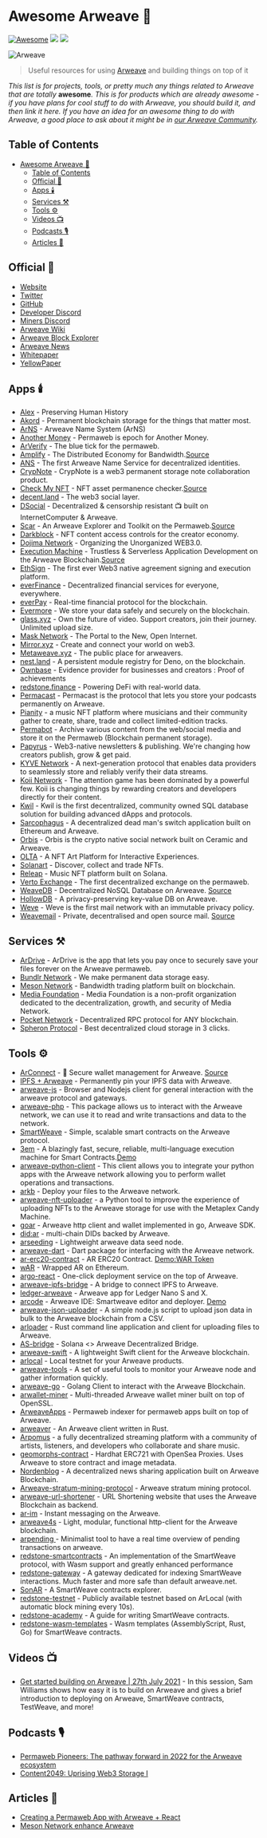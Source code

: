 # Awesome Arweave 🐘

[![Awesome](https://awesome.re/badge-flat2.svg)](https://github.com/sindresorhus/awesome)
[![](https://img.shields.io/badge/project-Arweave-blue.svg?style=flat-square)](https://www.arweave.org/)
[![](https://img.shields.io/badge/made%20by-Meson%20Network-blue.svg?style=flat-square)](https://meson.network/)

![Arweave](./arweave.png)

> Useful resources for using [Arweave](https://www.arweave.org/) and building things on top of it

_This list is for projects, tools, or pretty much any things related to Arweave that are totally_ **awesome**_. This is for products which are already awesome - if you have plans for cool stuff to do with Arweave, you should build it, and then link it here. If you have an idea for an awesome thing to do with Arweave, a good place to ask about it might be in [our Arweave Community](https://www.arweave.org/get-involved/community)._

## Table of Contents

- [Awesome Arweave 🐘](#awesome-arweave-)
  - [Table of Contents](#table-of-contents)
  - [Official 🐘](#official-)
  - [Apps 🕯️](#apps-️)
  - [Services ⚒️](#services-️)
  - [Tools ⚙️](#tools-️)
  - [Videos 📺](#videos-)
  - [Podcasts 🎙️](#podcasts-️)
  - [Articles 📰](#articles-)

## Official 🐘

- [Website](https://www.arweave.org/)
- [Twitter](https://twitter.com/ArweaveTeam)
- [GitHub](https://github.com/ArweaveTeam)
- [Developer Discord](https://discord.gg/BXk8tq7)
- [Miners Discord](https://discord.gg/GHB4fxVv8B)
- [Arweave Wiki](https://arwiki.wiki/)
- [Arweave Block Explorer](https://viewblock.io/arweave)
- [Arweave News](https://arweave.news/)
- [Whitepaper](https://www.arweave.org/files/arweave-lightpaper.pdf)
- [YellowPaper](https://www.arweave.org/yellow-paper.pdf)

## Apps 🕯️

- [Alex](https://alex.arweave.dev/) - Preserving Human History
- [Akord](https://akord.com/) - Permanent blockchain storage for the things that matter most.
- [ArNS](https://arweave.dev/) - Arweave Name System (ArNS)
- [Another Money](https://another.money/) - Permaweb is epoch for Another Money.
- [ArVerify](https://arverify.org/) - The blue tick for the permaweb.
- [Amplify](https://www.amplify.host/) - The Distributed Economy for Bandwidth.[Source](https://github.com/AmplifyEconomy)
- [ANS](https://ar.page) - The first Arweave Name Service for decentralized identities.
- [CrypNote](https://crypnote.io/) - CrypNote is a web3 permanent storage note collaboration product.
- [Check My NFT](https://checkmynft.com/) - NFT asset permanence checker.[Source](https://github.com/theweaver19/checkmynft)
- [decent.land](https://decent.land/) - The web3 social layer.
- [DSocial](https://dsocial.app) - Decentralized & censorship resistant 📺 built on InternetComputer & Arweave.
- [Scar](https://scar.argoapp.io/) - An Arweave Explorer and Toolkit on the Permaweb.[Source](https://github.com/renzholy/scar)
- [Darkblock](https://www.darkblock.io/) - NFT content access controls for the creator economy.
- [Dojima Network](https://www.dojima.network/) - Organizing the Unorganized WEB3.0.
- [Execution Machine](https://exm.dev/) - Trustless & Serverless Application Development on the Arweave Blockchain.[Source](https://github.com/exmbuild)
- [EthSign](https://ethsign.xyz/) - The first ever Web3 native agreement signing and execution platform.
- [everFinance](https://ever.finance/) - Decentralized financial services for everyone, everywhere.
- [everPay](https://everpay.io/) - Real-time financial protocol for the blockchain.
- [Evermore](https://www.evermoredata.store/) - We store your data safely and securely on the blockchain.
- [glass.xyz](https://glass.xyz/) - Own the future of video. Support creators, join their journey. Unlimited upload size.
- [Mask Network](https://mask.io/) - The Portal to the New, Open Internet.
- [Mirror.xyz](https://mirror.xyz/) - Create and connect your world on web3.
- [Metaweave.xyz](https://metaweave.xyz/) - The public place for arweavers.
- [nest.land](https://nest.land/) - A persistent module registry for Deno, on the blockchain.
- [Ownbase](https://ownbase.org/) - Evidence provider for businesses and creators : Proof of achievements
- [redstone.finance](https://redstone.finance/) - Powering DeFi with real-world data.
- [Permacast](https://permacast.net/) - Permacast is the protocol that lets you store your podcasts permanently on Arweave.
- [Pianity](https://pianity.com/) - a music NFT platform where musicians and their community gather to create, share, trade and collect limited-edition tracks.
- [Permabot](https://permabot.xyz/) - Archive various content from the web/social media and store it on the Permaweb (Blockchain permanent storage).
- [Papyrus](https://papyrus.so/) - Web3-native newsletters & publishing. We're changing how creators publish, grow & get paid.
- [KYVE Network](https://www.kyve.network/) - A next-generation protocol that enables data providers to seamlessly store and reliably verify their data streams.
- [Koii Network](https://koii.network/) - The attention game has been dominated by a powerful few. Koii is changing things by rewarding creators and developers directly for their content.
- [Kwil](https://kwil.com/) - Kwil is the first decentralized, community owned SQL database solution for building advanced dApps and protocols.
- [Sarcophagus](https://sarcophagus.io/) - A decentralized dead man's switch application built on Ethereum and Arweave.
- [Orbis](https://orbis.club/) - Orbis is the crypto native social network built on Ceramic and Arweave.
- [OLTA](https://olta.art/) - A NFT Art Platform for Interactive Experiences.
- [Solanart](https://solanart.io/) - Discover, collect and trade NFTs.
- [Releap](https://beta.releap.io/) - Music NFT platform built on Solana.
- [Verto Exchange](https://www.verto.exchange/) - The first decentralized exchange on the permaweb.
- [WeaveDB](https://weavedb.dev/) - Decentralized NoSQL Database on Arweave. [Source](https://github.com/asteroid-dao/weavedb)
- [HollowDB](https://github.com/firstbatchxyz/HollowDB) - A privacy-preserving key-value DB on Arweave.
- [Weve](http://weve.email/) - Weve is the first mail network with an immutable privacy policy.
- [Weavemail](https://weavemail.app/) - Private, decentralised and open source mail. [Source](https://github.com/ArweaveTeam/weavemail)

## Services ⚒️

- [ArDrive](https://ardrive.io/) - ArDrive is the app that lets you pay once to securely save your files forever on the Arweave permaweb.
- [Bundlr Network](https://bundlr.network/) - We make permanent data storage easy.
- [Meson Network](https://meson.network/) - Bandwidth trading platform built on blockchain.
- [Media Foundation](https://media.network/) - Media Foundation is a non-profit organization dedicated to the decentralization, growth, and security of Media Network.
- [Pocket Network](https://www.pokt.network/) - Decentralized RPC protocol for ANY blockchain.
- [Spheron Protocol](https://spheron.network/) - Best decentralized cloud storage in 3 clicks.

## Tools ⚙️

- [ArConnect](https://www.arconnect.io/) - 🦔 Secure wallet management for Arweave. [Source](https://github.com/th8ta/ArConnect)
- [IPFS + Arweave](https://ipfs2arweave.com/) - Permanently pin your IPFS data with Arweave.
- [arweave-js](https://github.com/ArweaveTeam/arweave-js) - Browser and Nodejs client for general interaction with the arweave protocol and gateways.
- [arweave-php](https://github.com/ArweaveTeam/arweave-php) - This package allows us to interact with the Arweave network, we can use it to read and write transactions and data to the network.
- [SmartWeave](https://github.com/ArweaveTeam/SmartWeave) - Simple, scalable smart contracts on the Arweave protocol.
- [3em](https://github.com/three-em/3em) - A blazingly fast, secure, reliable, multi-language execution machine for Smart Contracts.[Demo](https://3em.dev/)
- [arweave-python-client](https://github.com/MikeHibbert/arweave-python-client) - This client allows you to integrate your python apps with the Arweave network allowing you to perform wallet operations and transactions.
- [arkb](https://github.com/textury/arkb) - Deploy your files to the Arweave network.
- [arweave-nft-uploader](https://github.com/0xEnrico/arweave-nft-uploader) - a Python tool to improve the experience of uploading NFTs to the Arweave storage for use with the Metaplex Candy Machine.
- [goar](https://github.com/everFinance/goar) - Arweave http client and wallet implemented in go, Arweave SDK.
- [did:ar](https://github.com/GlassProtocol/didar) - multi-chain DIDs backed by Arweave.
- [arseeding](https://github.com/everFinance/arseeding) - Lightweight arweave data seed node.
- [arweave-dart](https://github.com/CDDelta/arweave-dart) - Dart package for interfacing with the Arweave network.
- [ar-erc20-contract](https://github.com/everFinance/ar-erc20-contract) - AR ERC20 Contract. [Demo:WAR Token](https://etherscan.io/address/0x4fadc7a98f2dc96510e42dd1a74141eeae0c1543)
- [wAR](https://github.com/KYVENetwork/wAR) - Wrapped AR on Ethereum.
- [argo-react](https://github.com/argoapp-live/argo-react) - One-click deployment service on the top of Arweave.
- [arweave-ipfs-bridge](https://github.com/AndreiD/arweave-ipfs-bridge) - A bridge to connect IPFS to Arweave.
- [ledger-arweave](https://github.com/Zondax/ledger-arweave) - Arweave app for Ledger Nano S and X.
- [arcode](https://github.com/luckyr13/arcode) - Arweave IDE: Smartweave editor and deployer. [Demo](https://arcode.studio/)
- [arweave-json-uploader](https://github.com/narbs91/arweave-json-uploader) - A simple node.js script to upload json data in bulk to the Arweave blockchain from a CSV.
- [arloader](https://github.com/CalebEverett/arloader) - Rust command line application and client for uploading files to Arweave.
- [AS-bridge](https://github.com/developerfred/AS-bridge) - Solana <> Arweave Decentralized Bridge.
- [arweave-swift](https://github.com/lukereichold/arweave-swift) - A lightweight Swift client for the Arweave blockchain.
- [arlocal](https://github.com/textury/arlocal) - Local testnet for your Arweave products.
- [arweave-tools](https://github.com/francesco-adamo/arweave-tools) - A set of useful tools to monitor your Arweave node and gather information quickly.
- [arweave-go](https://github.com/Dev43/arweave-go) - Golang Client to interact with the Arweave Blockchain.
- [arwallet-miner](https://github.com/littledivy/arwallet-miner) - Multi-threaded Arweave wallet miner built on top of OpenSSL.
- [ArweaveApps](https://github.com/cedriking/ArweaveApps) - Permaweb indexer for permaweb apps built on top of Arweave.
- [arweaver](https://github.com/rootmos/arweaver) - An Arweave client written in Rust.
- [Arpomus](https://github.com/kryptopoo/arweave-polygon-music) - a fully decentralized streaming platform with a community of artists, listeners, and developers who collaborate and share music.
- [geomorphs-contract](https://github.com/Dynamiculture/geomorphs-contract) - Hardhat ERC721 with OpenSea Proxies. Uses Arweave to store contract and image metadata.
- [Nordenblog](https://github.com/franzmaliszt/Nordenblog) - A decentralized news sharing application built on Arweave Blockchain.
- [Arweave-stratum-mining-protocol](https://github.com/matpool/Arweave-stratum-mining-protocol) - Arweave stratum mining protocol.
- [arweave-url-shortener](https://github.com/niinpatel/arweave-url-shortener) - URL Shortening website that uses the Arweave Blockchain as backend.
- [ar-im](https://github.com/igastatus/ar-im) - Instant messaging on the Arweave.
- [arweave4s](https://github.com/toknapp/arweave4s) - Light, modular, functional http-client for the Arweave blockchain.
- [arpending ](arpending.ownbase.org) - Minimalist tool to have a real time overview of pending transactions on arweave.
- [redstone-smartcontracts](https://github.com/redstone-finance/redstone-smartcontracts) - An implementation of the SmartWeave protocol, with Wasm support and greatly enhanced performance
- [redstone-gateway](https://gateway.redstone.finance/) - A gateway dedicated for indexing SmartWeave interactions. Much faster and more safe than default arweave.net.
- [SonAR](https://sonar.redstone.tools/#/app/contracts) - A SmartWeave contracts explorer.
- [redstone-testnet](https://testnet.redstone.tools/) - Publicly available testnet based on ArLocal (with automatic block mining every 10s).
- [redstone-academy](https://redstone.academy/) - A guide for writing SmartWeave contracts.
- [redstone-wasm-templates](https://github.com/redstone-finance/redstone-smartcontracts-wasm-templates) - Wasm templates (AssemblyScript, Rust, Go) for SmartWeave contracts.

## Videos 📺

- [Get started building on Arweave | 27th July 2021](https://www.youtube.com/watch?v=l8w04ukmF3o) - In this session, Sam Williams shows how easy it is to build on Arweave and gives a brief introduction to deploying on Arweave, SmartWeave contracts, TestWeave, and more! 

## Podcasts 🎙️

- [Permaweb Pioneers: The pathway forward in 2022 for the Arweave ecosystem](https://open.spotify.com/episode/4oyQeX5GYHM0E3A4I66Y7l)
- [Content2049: Uprising Web3 Storage I](https://open.spotify.com/episode/6JO58XwzQaXH6gVUbPvCU6)


## Articles 📰

- [Creating a Permaweb App with Arweave + React](https://arwiki.wiki/#/en/creating-a-dapp) 
- [Meson Network enhance Arweave](https://medium.com/meson-network/meson-enhance-arweave-86c8cabba8f2) 
